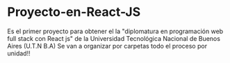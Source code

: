 # Proyecto-en-React-JS
Es el primer proyecto para obtener el la "diplomatura en programación web full stack con React js" de la Universidad Tecnológica Nacional de Buenos Aires (U.T.N B.A)
Se van a organizar por carpetas todo el proceso por unidad!!
